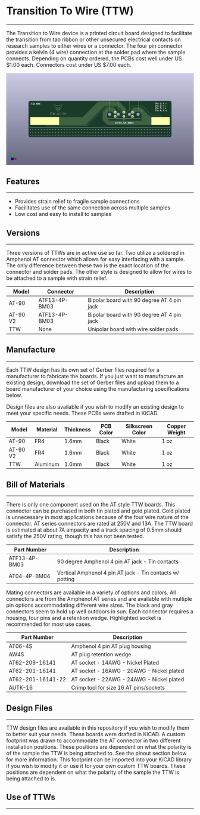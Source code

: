 # Transition To Wire (TTW)
---
The Transition to Wire device is a printed circuit board designed to facilitate the transition from tab ribbon or other unsecured electrical contacts on research samples to either wires or a connector.  The four pin connector provides a kelvin (4 wire) connection at the solder pad where the sample connects.  Depending on quantity ordered, the PCBs cost well under US $1.00 each.  Connectors cost under US $7.00 each.

![AT 90 Style TTW](media/TTW_AT_90.png)
## Features
---
- Provides strain relief to fragile sample connections
- Facilitates use of the same connection across multiple samples
- Low cost and easy to install to samples

## Versions
---
Three versions of TTWs are in active use so far.  Two utilize a soldered in Amphenol AT connector which allows for easy interfacing with a sample.  The only difference between these two is the exact location of the connector and solder pads.  The other style is designed to allow for wires to be attached to a sample with strain relief.

| Model    | Connector     | Description                                |
| -------- | ------------- | ------------------------------------------ |
| AT-90    | ATF13-4P-BM03 | Bipolar board with 90 degree AT 4 pin jack |
| AT-90 V2 | ATF13-4P-BM03 | Bipolar board with 90 degree AT 4 pin jack |
| TTW      | None          | Unipolar board with wire solder pads       |

## Manufacture
---
Each TTW design has its own set of Gerber files required for a manufacturer to fabricate the boards.  If you just want to manufacture an existing design, download the set of Gerber files and upload them to a board manufacturer of your choice using the manufacturing specifications below.

Design files are also available if you wish to modify an existing design to meet your specific needs.  These PCBs were drafted in KiCAD.

| Model    | Material | Thickness | PCB Color | Silkscreen Color | Copper Weight |
| -------- | -------- | --------- | --------- | ---------------- | ------------- |
| AT-90    | FR4      | 1.6mm     | Black     | White            | 1 oz          |
| AT-90 V2 | FR4      | 1.6mm     | Black     | White            | 1 oz          |
| TTW      | Aluminum | 1.6mm     | Black     | White            | 1 oz          |

## Bill of Materials
---
There is only one component used on the AT style TTW boards.  This connector can be purchased in both tin plated and gold plated.  Gold plated is unnecessary in most applications because of the four wire nature of the connector.  AT series connectors are rated at 250V and 13A.  The TTW board is estimated at about 7A ampacity and a track spacing of 0.5mm should satisfy the 250V rating, though this has not been tested.

| Part Number   | Description                                               |
| ------------- | --------------------------------------------------------- |
| ATF13-4P-BM03 | 90 degree Amphenol 4 pin AT jack - Tin contacts           |
| AT04-4P-BM04  | Vertical Amphenol 4 pin AT jack - Tin contacts w/ potting |

Mating connectors are available in a variety of options and colors.  All connectors are from the Amphenol AT series and are available with multiple pin options accommodating different wire sizes.  The black and gray connectors seem to hold up well outdoors in sun.  Each connector requires a housing, four pins and a retention wedge.  Highlighted socket is recommended for most use cases.

| Part Number        | Description                                   |
| ------------------ | --------------------------------------------- |
| AT06-4S            | Amphenol 4 pin AT plug housing                |
| AW4S               | AT plug retention wedge                       |
| AT62-209-16141     | AT socket - 14AWG - Nickel Plated             |
| AT62-201-16141     | AT socket - 16AWG - 20AWG - Nickel plated     |
| AT62-201-16141-22  | AT socket - 22AWG - 24AWG - Nickel plated     |
| AUTK-16            | Crimp tool for size 16 AT pins/sockets        |
## Design Files
---
TTW design files are available in this repository if you wish to modify them to better suit your needs.  These boards were drafted in KiCAD.  A custom footprint was drawn to accommodate the AT connector in two different installation positions.  These positions are dependent on what the polarity is of the sample the TTW is being attached to.  See the pinout section below for more information. This footprint can be imported into your KiCAD library if you wish to modify it or use it for your own custom TTW boards.  These positions are dependent on what the polarity of the sample the TTW is being attached to is.
## Use of TTWs
---




